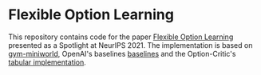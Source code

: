 # Flexible Option Learning

This repository contains code for the paper [Flexible Option Learning](https://arxiv.org/abs/2112.03097) presented as a Spotlight at NeurIPS 2021. The implementation is based on [gym-miniworld](https://github.com/maximecb/gym-miniworld), OpenAI's baselines [baselines](https://github.com/openai/baselines) and the Option-Critic's [tabular implementation](https://github.com/jeanharb/option_critic/tree/master/fourrooms).

